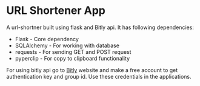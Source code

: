 # URL Shortener App

A url-shortner built using flask and Bitly api. It has following dependencies:

* Flask - Core dependency
* SQLAlchemy - For working with database
* requests - For sending GET and POST request
* pyperclip - For copy to clipboard functionality

For using bitly api go to [Bitly](https://bitly.com/) 
website and make a free account to get authentication key and group id. Use these credentials in the applications.

